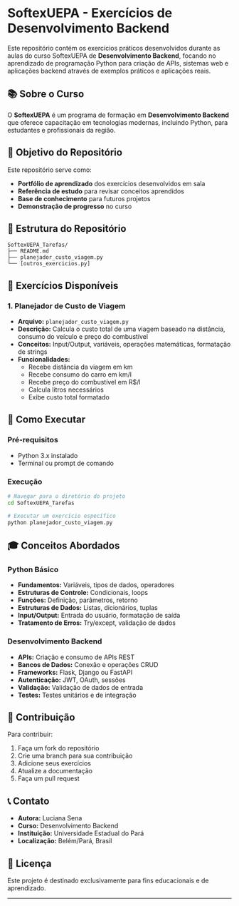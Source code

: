# SoftexUEPA - Exercícios de Desenvolvimento Backend

Este repositório contém os exercícios práticos desenvolvidos durante as aulas do curso SoftexUEPA de **Desenvolvimento Backend**, focando no aprendizado de programação Python para criação de APIs, sistemas web e aplicações backend através de exemplos práticos e aplicações reais.

## 📚 Sobre o Curso

O **SoftexUEPA** é um programa de formação em **Desenvolvimento Backend** que oferece capacitação em tecnologias modernas, incluindo Python, para estudantes e profissionais da região.

## 🎯 Objetivo do Repositório

Este repositório serve como:
- **Portfólio de aprendizado** dos exercícios desenvolvidos em sala
- **Referência de estudo** para revisar conceitos aprendidos
- **Base de conhecimento** para futuros projetos
- **Demonstração de progresso** no curso

## 📁 Estrutura do Repositório

```
SoftexUEPA_Tarefas/
├── README.md
├── planejador_custo_viagem.py
└── [outros_exercicios.py]
```

## 🐍 Exercícios Disponíveis

### 1. Planejador de Custo de Viagem
- **Arquivo:** `planejador_custo_viagem.py`
- **Descrição:** Calcula o custo total de uma viagem baseado na distância, consumo do veículo e preço do combustível
- **Conceitos:** Input/Output, variáveis, operações matemáticas, formatação de strings
- **Funcionalidades:**
  - Recebe distância da viagem em km
  - Recebe consumo do carro em km/l
  - Recebe preço do combustível em R$/l
  - Calcula litros necessários
  - Exibe custo total formatado

## 🚀 Como Executar

### Pré-requisitos
- Python 3.x instalado
- Terminal ou prompt de comando

### Execução
```bash
# Navegar para o diretório do projeto
cd SoftexUEPA_Tarefas

# Executar um exercício específico
python planejador_custo_viagem.py
```

## 🎓 Conceitos Abordados

### Python Básico
- **Fundamentos:** Variáveis, tipos de dados, operadores
- **Estruturas de Controle:** Condicionais, loops
- **Funções:** Definição, parâmetros, retorno
- **Estruturas de Dados:** Listas, dicionários, tuplas
- **Input/Output:** Entrada do usuário, formatação de saída
- **Tratamento de Erros:** Try/except, validação de dados

### Desenvolvimento Backend
- **APIs:** Criação e consumo de APIs REST
- **Bancos de Dados:** Conexão e operações CRUD
- **Frameworks:** Flask, Django ou FastAPI
- **Autenticação:** JWT, OAuth, sessões
- **Validação:** Validação de dados de entrada
- **Testes:** Testes unitários e de integração

## 👥 Contribuição

Para contribuir:

1. Faça um fork do repositório
2. Crie uma branch para sua contribuição
3. Adicione seus exercícios
4. Atualize a documentação
5. Faça um pull request

## 📞 Contato

- **Autora:** Luciana Sena
- **Curso:** Desenvolvimento Backend
- **Instituição:** Universidade Estadual do Pará
- **Localização:** Belém/Pará, Brasil

## 📄 Licença

Este projeto é destinado exclusivamente para fins educacionais e de aprendizado.

---

